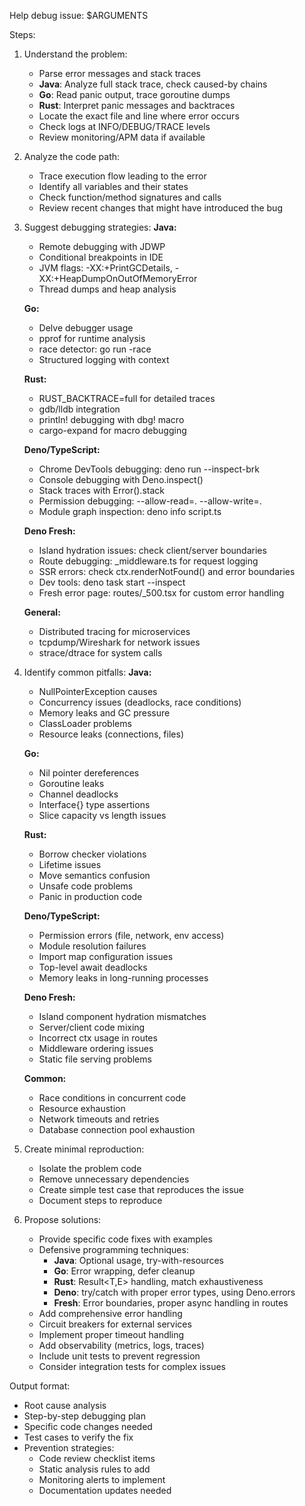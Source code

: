 Help debug issue: $ARGUMENTS

Steps:

1. Understand the problem:
   - Parse error messages and stack traces
   - **Java**: Analyze full stack trace, check caused-by chains
   - **Go**: Read panic output, trace goroutine dumps
   - **Rust**: Interpret panic messages and backtraces
   - Locate the exact file and line where error occurs
   - Check logs at INFO/DEBUG/TRACE levels
   - Review monitoring/APM data if available

2. Analyze the code path:
   - Trace execution flow leading to the error
   - Identify all variables and their states
   - Check function/method signatures and calls
   - Review recent changes that might have introduced the bug

3. Suggest debugging strategies:
   **Java:**
   - Remote debugging with JDWP
   - Conditional breakpoints in IDE
   - JVM flags: -XX:+PrintGCDetails, -XX:+HeapDumpOnOutOfMemoryError
   - Thread dumps and heap analysis

   **Go:**
   - Delve debugger usage
   - pprof for runtime analysis
   - race detector: go run -race
   - Structured logging with context

   **Rust:**
   - RUST_BACKTRACE=full for detailed traces
   - gdb/lldb integration
   - println! debugging with dbg! macro
   - cargo-expand for macro debugging

   **Deno/TypeScript:**
   - Chrome DevTools debugging: deno run --inspect-brk
   - Console debugging with Deno.inspect()
   - Stack traces with Error().stack
   - Permission debugging: --allow-read=. --allow-write=.
   - Module graph inspection: deno info script.ts

   **Deno Fresh:**
   - Island hydration issues: check client/server boundaries
   - Route debugging: _middleware.ts for request logging
   - SSR errors: check ctx.renderNotFound() and error boundaries
   - Dev tools: deno task start --inspect
   - Fresh error page: routes/_500.tsx for custom error handling

   **General:**
   - Distributed tracing for microservices
   - tcpdump/Wireshark for network issues
   - strace/dtrace for system calls

4. Identify common pitfalls:
   **Java:**
   - NullPointerException causes
   - Concurrency issues (deadlocks, race conditions)
   - Memory leaks and GC pressure
   - ClassLoader problems
   - Resource leaks (connections, files)

   **Go:**
   - Nil pointer dereferences
   - Goroutine leaks
   - Channel deadlocks
   - Interface{} type assertions
   - Slice capacity vs length issues

   **Rust:**
   - Borrow checker violations
   - Lifetime issues
   - Move semantics confusion
   - Unsafe code problems
   - Panic in production code

   **Deno/TypeScript:**
   - Permission errors (file, network, env access)
   - Module resolution failures
   - Import map configuration issues
   - Top-level await deadlocks
   - Memory leaks in long-running processes

   **Deno Fresh:**
   - Island component hydration mismatches
   - Server/client code mixing
   - Incorrect ctx usage in routes
   - Middleware ordering issues
   - Static file serving problems

   **Common:**
   - Race conditions in concurrent code
   - Resource exhaustion
   - Network timeouts and retries
   - Database connection pool exhaustion

5. Create minimal reproduction:
   - Isolate the problem code
   - Remove unnecessary dependencies
   - Create simple test case that reproduces the issue
   - Document steps to reproduce

6. Propose solutions:
   - Provide specific code fixes with examples
   - Defensive programming techniques:
     - **Java**: Optional usage, try-with-resources
     - **Go**: Error wrapping, defer cleanup
     - **Rust**: Result<T,E> handling, match exhaustiveness
     - **Deno**: try/catch with proper error types, using Deno.errors
     - **Fresh**: Error boundaries, proper async handling in routes
   - Add comprehensive error handling
   - Circuit breakers for external services
   - Implement proper timeout handling
   - Add observability (metrics, logs, traces)
   - Include unit tests to prevent regression
   - Consider integration tests for complex issues

Output format:

- Root cause analysis
- Step-by-step debugging plan
- Specific code changes needed
- Test cases to verify the fix
- Prevention strategies:
  - Code review checklist items
  - Static analysis rules to add
  - Monitoring alerts to implement
  - Documentation updates needed